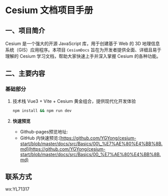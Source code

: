 # Cesium 文档项目手册

## 一、项目简介

Cesium 是一个强大的开源 JavaScript 库，用于创建基于 Web 的 3D 地理信息系统（GIS）应用程序。本项目 `CesiumDocs` 旨在为开发者提供全面、详细且易于理解的 Cesium 学习文档，帮助大家快速上手并深入掌握 Cesium 的各种功能。

## 二、主要内容

### 基础部分

1. 技术栈
   Vue3 + Vite + Cesium 黄金组合，提供现代化开发体验

   ```bash
   npm install && npm run dev
   ```

2. **快速预览**
   - Github-pages预览地址:
   - GitHub 内快速预览:[https://github.com/YGYong/cesium-start/blob/master/docs/src/Basics/00\_%E7%AE%80%E4%BB%8B.md](https://github.com/YGYong/cesium-start/blob/master/docs/src/Basics/00_%E7%AE%80%E4%BB%8B.md)

## 联系方式

wx:YL71317
